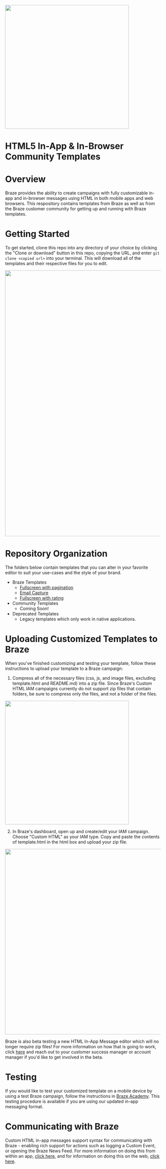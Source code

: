 <img src="https://info.braze.com/rs/367-GUY-242/images/Braze-Logotype_Black.png" width="400">

HTML5 In-App & In-Browser Community Templates
==========

# Overview

Braze provides the ability to create campaigns with fully customizable in-app and in-browser messages using HTML in both mobile apps and web browsers. This respository contains templates from Braze as well as from the Braze customer community for getting up and running with Braze templates. 

# Getting Started

To get started, clone this repo into any directory of your choice by clicking the "Clone or download" button in this repo, copying the URL, and enter `git clone <copied url>` into your terminal.  This will download all of the templates and their respective files for you to edit.

<img src="/_images/git-clone.gif" width="860">

# Repository Organization

The folders below contain templates that you can alter in your favorite editor to suit your use-cases and the style of your brand.

* Braze Templates
  * [Fullscreen with pagination](https://github.com/Appboy/Custom-HTML5-In-App-Message-Templates/tree/master/BrazeTemplates/fullscreen-pagination)
  * [Email Capture](https://github.com/Appboy/Custom-HTML5-In-App-Message-Templates/tree/master/BrazeTemplates/email-capture)
  * [Fullscreen with rating](https://github.com/Appboy/Custom-HTML5-In-App-Message-Templates/tree/master/BrazeTemplates/fullscreen-rating)
* Community Templates
  * Coming Soon!
* Deprecated Templates
  * Legacy templates which only work in native applications. 

# Uploading Customized Templates to Braze

When you've finished customizing and testing your template, follow these instructions to upload your template to a Braze campaign:

1. Compress all of the necessary files (css, js, and image files, excluding template.html and README.md) into a zip file.  Since Braze's Custom HTML IAM campaigns currently do not support zip files that contain folders, be sure to compress only the files, and not a folder of the files.

<img src="/_images/compress-zip.png" width="400">

2. In Braze's dashboard, open up and create/edit your IAM campaign.  Choose "Custom HTML" as your IAM type.  Copy and paste the contents of template.html in the html box and upload your zip file.

<img src="/_images/create-custom-html-iam.png" width="600">

Braze is also beta testing a new HTML In-App Message editor which will no longer require zip files! For more information on how that is going to work, click [here](https://www.braze.com/docs/user_guide/message_building_by_channel/in-app_messages/beta-preview/) and reach out to your customer success manager or account manager if you'd like to get involved in the beta.

# Testing

If you would like to test your customized template on a mobile device by using a test Braze campaign, follow the instructions in [Braze Academy](https://www.braze.com/academy/Dashboard_Features/#sending-a-test-in-app-message).  This testing procedure is available if you are using our updated in-app messaging format. 

# Communicating with Braze

Custom HTML in-app messages support syntax for communicating with Braze - enabling rich support for actions such as logging a Custom Event, or opening the Braze News Feed.  For more information on doing this from within an app, [click here](https://www.braze.com/academy/Best_Practices/#native-html-messages), and for information on doing this on the web, [click here](https://www.braze.com/academy/Best_Practices/#web-html-messages).
